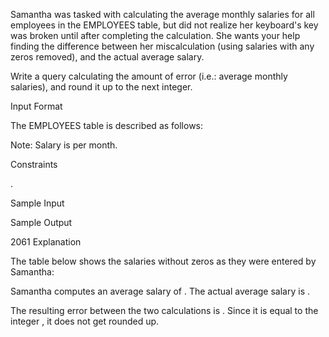 Samantha was tasked with calculating the average monthly salaries for all employees in the EMPLOYEES table, but did not realize her keyboard's  key was broken until after completing the calculation. She wants your help finding the difference between her miscalculation (using salaries with any zeros removed), and the actual average salary.

Write a query calculating the amount of error (i.e.:  average monthly salaries), and round it up to the next integer.

Input Format

The EMPLOYEES table is described as follows:



Note: Salary is per month.

Constraints

.

Sample Input



Sample Output

2061
Explanation

The table below shows the salaries without zeros as they were entered by Samantha:



Samantha computes an average salary of . The actual average salary is .

The resulting error between the two calculations is . Since it is equal to the integer , it does not get rounded up.